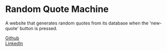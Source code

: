 # Random Quote Machine
A website that generates random quotes from its database when the 'new-quote' button is pressed.

[Github](https://www.github.com/IkPc) <br />
[LinkedIn](https://www.linkedin.com/in/pabllo-cristian-ferreira-de-lima-712b5224b/)